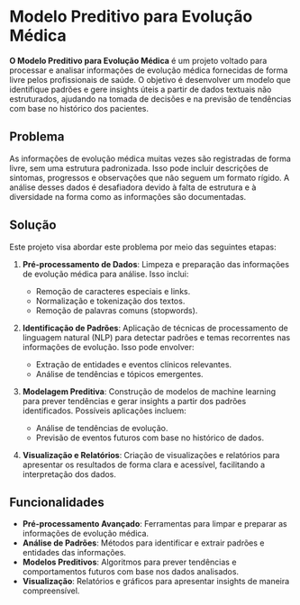 # Modelo Preditivo para Evolução Médica

**O Modelo Preditivo para Evolução Médica** é um projeto voltado para processar e analisar informações de evolução médica fornecidas de forma livre pelos profissionais de saúde. O objetivo é desenvolver um modelo que identifique padrões e gere insights úteis a partir de dados textuais não estruturados, ajudando na tomada de decisões e na previsão de tendências com base no histórico dos pacientes.

## Problema

As informações de evolução médica muitas vezes são registradas de forma livre, sem uma estrutura padronizada. Isso pode incluir descrições de sintomas, progressos e observações que não seguem um formato rígido. A análise desses dados é desafiadora devido à falta de estrutura e à diversidade na forma como as informações são documentadas.

## Solução

Este projeto visa abordar este problema por meio das seguintes etapas:

1. **Pré-processamento de Dados**: Limpeza e preparação das informações de evolução médica para análise. Isso inclui:
   - Remoção de caracteres especiais e links.
   - Normalização e tokenização dos textos.
   - Remoção de palavras comuns (stopwords).

2. **Identificação de Padrões**: Aplicação de técnicas de processamento de linguagem natural (NLP) para detectar padrões e temas recorrentes nas informações de evolução. Isso pode envolver:
   - Extração de entidades e eventos clínicos relevantes.
   - Análise de tendências e tópicos emergentes.

3. **Modelagem Preditiva**: Construção de modelos de machine learning para prever tendências e gerar insights a partir dos padrões identificados. Possíveis aplicações incluem:
   - Análise de tendências de evolução.
   - Previsão de eventos futuros com base no histórico de dados.

4. **Visualização e Relatórios**: Criação de visualizações e relatórios para apresentar os resultados de forma clara e acessível, facilitando a interpretação dos dados.

## Funcionalidades

- **Pré-processamento Avançado**: Ferramentas para limpar e preparar as informações de evolução médica.
- **Análise de Padrões**: Métodos para identificar e extrair padrões e entidades das informações.
- **Modelos Preditivos**: Algoritmos para prever tendências e comportamentos futuros com base nos dados analisados.
- **Visualização**: Relatórios e gráficos para apresentar insights de maneira compreensível.

